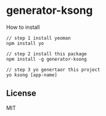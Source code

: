 # generator-ksong

How to install

``` 
// step 1 install yeoman
npm install yo

// step 2 install this package
npm install -g generator-ksong

// step 3 yo genertaor this project
yo ksong [app-name]

``` 

## License

MIT
